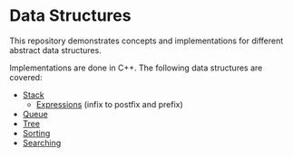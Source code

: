 # Data Structures

This repository demonstrates concepts and implementations for different abstract data structures.

Implementations are done in C++. The following data structures are covered:

- [Stack](stacks/README.md)
   - [Expressions](expressions/README.md) (infix to postfix and prefix)
- [Queue](queues/README.md)
- [Tree](tree/README.md)
- [Sorting](sorting/README.md)
- [Searching](search/README.md)
